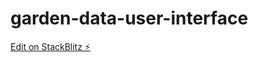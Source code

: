 # garden-data-user-interface

[Edit on StackBlitz ⚡️](https://stackblitz.com/edit/garden-data-user-interface)